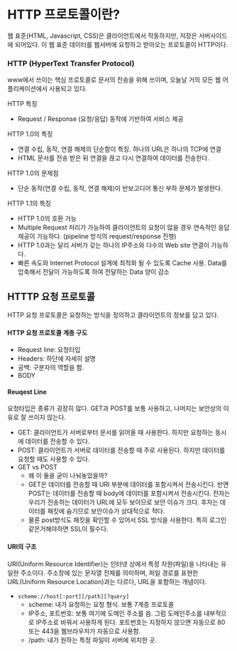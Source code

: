# HTTP 프로토콜이란?

웹 표준(HTML, Javascript, CSS)은 클라이언트에서 작동하지만, 저장은 서버사이드에 되어있다. 이 웹 표준 데이터를 웹서버에 요청하고 받아오는 프로토콜이 HTTP이다.

### HTTP (HyperText Transfer Protocol)

www에서 쓰이는 핵심 프로토콜로 문서의 전송을 위해 쓰이며, 오늘날 거의 모든 웹 어플리케이션에서 사용되고 있다.

HTTP 특징

- Request / Response (요청/응답) 동작에 기반하여 서비스 제공

HTTP 1.0의 특징

- 연결 수립, 동작, 연결 해제의 단순함이 특징. 하나의 URL은 하나의 TCP에 연결
- HTML 문서를 전송 받은 뒤 연결을 끊고 다시 연결하여 데이터를 전송한다.

HTTP 1.0의 문제점

- 단순  동작(연결 수립, 동작, 연결 해제)이 반보고디어 통신 부하 문제가 발생한다.

HTTP 1.1의 특징

- HTTP 1.0의 호환 가능
- Multiple Request 처리가 가능하여 클라이언트의 요청이 많을 경우 연속적인 응답 제공이 가능하다. (pipeline 방식의 request/response 진행)
- HTTP 1.0과는 달리 서버가 갖는 하나의 IP주소와 다수의 Web site 연결이 가능하다.
- 빠른 속도와 Internet Protocol 설계에 최적화 될 수 있도록 Cache 사용. Data를 압축해서 전달이 가능하도록 하여 전달하는 Data 양이 감소



##  HTTTP 요청 프로토콜

HTTP 요청 프로토콜은 요청하는 방식을 정의하고 클라이언트의 정보를 담고 있다.

#### HTTP 요청 프로토콜 계층 구도

- Request line: 요청타입
- Headers: 하단에 자세히 설명
- 공백: 구분자의 역할을 함.
- BODY

 

#### Reuqest Line

요청타입은 종류가 굉장히 많다. GET과 POST를 보통 사용하고, 나머지는 보안상의 이유로 잘 쓰이지 않는다.

- GET: 클라이언트가 서버로부터 문서를 읽어올 때 사용한다. 하지만 요청하는 동시에 데이터를 전송할 수 있다.
- POST: 클라이언트가 서버로 데이터를 전송할 때 주로 사용된다. 하지만 데이터를 요청할 때도 사용할 수 있다.
- GET vs POST
  - 왜 이 둘을 굳이 나눠놓았을까?
  - GET은 데이터를 전송할 때 URI 부분에 데이터를 포함시켜서 전송시킨다. 반면 POST는 데이터를 전송할 때 body에 데이터를 포함시켜서 전송시킨다. 전자는 우리가 전송하는 데이터가 URL에 모두 보이므로 보안 이슈가 크다. 후자는 데이터를 패킷에 숨기므로 보안이슈가 상대적으로 적다.
  - 물론 post방식도 패킷을 확인할 수 있어서 SSL 방식을 사용한다. 특히 로그인 같은거해야하면 SSL이 필수다.

#### URI의 구조

URI(Uniform Resource Identifier)는 인터넷 상에서 특정 자원(파일)을 나타내는 유일한 주소이다. 주소창에 있는 문자열 전체를 의미하며, 파일 경로를 표현한 URL(Uniform Resource Location)과는 다르다, URL을 포함하는 개념이다.

- `scheme://host[:port][/path][?query]`
  - scheme: 내가 요청하는 요청 형식. 보통 7계층 프로토콜
  - IP주소, 포트번호: 보통 여기에 도메인 주소를 씀. 그럼 도메인주소를 내부적으로 IP주소로 바꿔서 사용하게 된다. 포트번호는 지정하지 않으면 자동으로 80 또는 443을 웹브라우저가 자동으로 사용함.
  - /path: 내가 원하는 특정 파일이 서버에 위치한 곳.